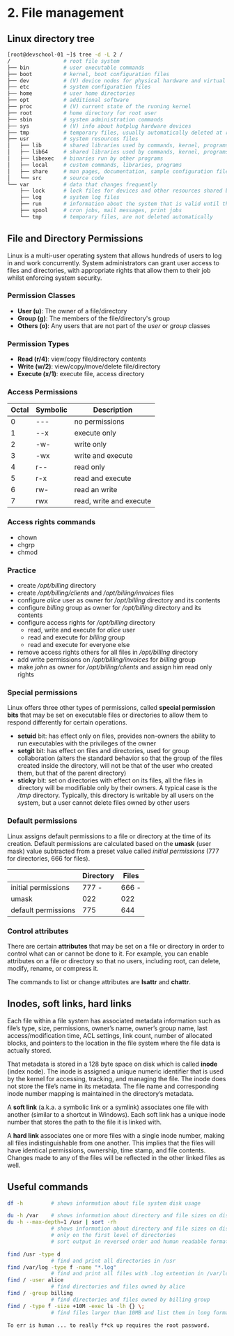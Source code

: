 # 2. File management

## Linux directory tree

```bash
[root@devschool-01 ~]$ tree -d -L 2 /
/                 # root file system
├── bin           # user executable commands
├── boot          # kernel, boot configuration files
├── dev           # (V) device nodes for physical hardware and virtual devices
├── etc           # system configuration files
├── home          # user home directories
├── opt           # additional software
├── proc          # (V) current state of the running kernel
├── root          # home directory for root user
├── sbin          # system administration commands
├── sys           # (V) info about hotplug hardware devices
├── tmp           # temporary files, usually automatically deleted at reboot
├── usr           # system resources files
│   ├── lib       # shared libraries used by commands, kernel, programs
│   ├── lib64     # shared libraries used by commands, kernel, programs
│   ├── libexec   # binaries run by other programs
│   ├── local     # custom commands, libraries, programs
│   ├── share     # man pages, documentation, sample configuration files
│   └── src       # source code
└── var           # data that changes frequently
    ├── lock      # lock files for devices and other resources shared by multiple applications
    ├── log       # system log files
    ├── run       # information about the system that is valid until the system is next booted
    ├── spool     # cron jobs, mail messages, print jobs
    └── tmp       # temporary files, are not deleted automatically
```

## File and Directory Permissions
Linux is a multi-user operating system that allows hundreds of users to log in and work concurrently.
System administrators can grant user access to files and directories, with appropriate rights that allow them to their job whilst enforcing system security.

### Permission Classes
- **User (u)**: The owner of a file/directory
- **Group (g)**: The members of the file/directory's group
- **Others (o)**: Any users that are not part of the *user* or *group* classes

### Permission Types
- **Read (r/4)**: view/copy file/directory contents
- **Write (w/2)**: view/copy/move/delete file/directory
- **Execute (x/1)**: execute file, access directory

### Access Permissions

| Octal | Symbolic | Description             |
| ----- | -------- | ----------------------- |
| 0     | ---      | no permissions          |
| 1     | --x      | execute only            |
| 2     | -w-      | write only              |
| 3     | -wx      | write and execute       |
| 4     | r--      | read only               |
| 5     | r-x      | read and execute        |
| 6     | rw-      | read an write           |
| 7     | rwx      | read, write and execute |

### Access rights commands
- chown
- chgrp
- chmod

### Practice
- create */opt/billing* directory
- create */opt/billing/clients* and */opt/billing/invoices* files
- configure *alice* user as owner for */opt/billing* directory and its contents
- configure *billing* group as owner for */opt/billing* directory and its contents
- configure access rights for */opt/billing* directory
  - read, write and execute for *alice* user
  - read and execute for *billing* group
  - read and execute for everyone else
- remove access rights others for all files in */opt/billing* directory
- add write permissions on */opt/billing/invoices* for *billing* group
- make *john* as owner for */opt/billing/clients* and assign him read only rights

### Special permissions
Linux offers three other types of permissions, called **special permission bits** that may be set on executable files or directories to allow them to respond differently for certain operations.

- **setuid** bit: has effect only on files, provides non-owners the ability to run executables with the privileges of the owner
- **setgit** bit: has effect on files and directories, used for group collaboration (alters the standard behavior so that the group of the files created inside the directory, will not be that of the user who created them, but that of the parent directory)
- **sticky** bit: set on directories with effect on its files, all the files in directory will be modifiable only by their owners. A typical case is the */tmp* directory. Typically, this directory is writable by all users on the system, but a user cannot delete files owned by other users

### Default permissions
Linux assigns default permissions to a file or directory at the time of its creation. Default permissions are calculated based on the **umask** (user mask) value subtracted from a preset value called *initial permissions* (777 for directories, 666 for files).

|                     | Directory | Files |
| ------------------- | --------- | ----- |
| initial permissions |   777 -   | 666 - |
| umask               |   022     | 022   |
| default permissions |   775     | 644   |

### Control attributes
There are certain **attributes** that may be set on a file or directory in order to control what can or cannot be done to it. For example, you can enable attributes on a file or directory so that no users, including root, can delete, modify, rename, or compress it.

The commands to list or change attributes are **lsattr** and **chattr**.

## Inodes, soft links, hard links
Each file within a file system has associated metadata information such as file’s type, size, permissions, owner’s name, owner’s group name, last access/modification time, ACL settings, link count, number of allocated blocks, and pointers to the location in the file system where the file data is actually stored.

That metadata is stored in a 128 byte space on disk which is called **inode** (index node).
The inode is assigned a unique numeric identifier that is used by the kernel for accessing, tracking, and managing the file.
The inode does not store the file’s name in its metadata. The file name and corresponding inode number mapping is maintained in the directory’s metadata.

A **soft link** (a.k.a. a symbolic link or a symlink) associates one file with another (similar to a shortcut in Windows). Each soft link has a unique inode number that stores the path to the file it is linked with.

A **hard link** associates one or more files with a single inode number, making all files indistinguishable from one another. This implies that the files will have identical permissions, ownership, time stamp, and file contents. Changes made to any of the files will be reflected in the other linked files as well.


## Useful commands
```bash
df -h         # shows information about file system disk usage

du -h /var    # shows information about directory and file sizes on disk
du -h --max-depth=1 /usr | sort -rh
              # shows information about directory and file sizes on disk
              # only on the first level of directories
              # sort output in reversed order and human readable format

find /usr -type d
              # find and print all directories in /usr
find /var/log -type f -name "*.log"
              # find and print all files with .log extention in /var/log
find / -user alice
              # find directories and files owned by alice
find / -group billing
              # find directories and files owned by billing group
find / -type f -size +10M -exec ls -lh {} \;
              # find files larger than 10MB and list them in long format
```

```To err is human ... to really f*ck up requires the root password.```
